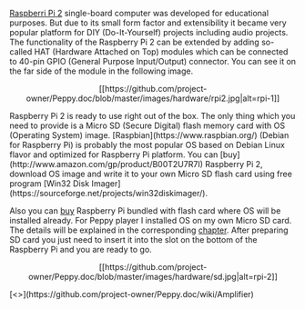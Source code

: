 [Raspberri Pi 2](https://www.raspberrypi.org/) single-board computer was developed for educational purposes. But due to its small form factor and extensibility it became very popular platform for DIY (Do-It-Yourself) projects including audio projects. The functionality of the Raspberry Pi 2 can be extended by adding so-called HAT (Hardware Attached on Top) modules which can be connected to 40-pin GPIO (General Purpose Input/Output) connector. You can see it on the far side of the module in the following image.
<p align="center">
[[https://github.com/project-owner/Peppy.doc/blob/master/images/hardware/rpi2.jpg|alt=rpi-1]]
</p>
Raspberry Pi 2 is ready to use right out of the box. The only thing which you need to provide is a Micro SD (Secure Digital) flash memory card with OS (Operating System) image. [Raspbian](https://www.raspbian.org/) (Debian for Raspberry Pi) is probably the most popular OS based on Debian Linux flavor and optimized for Raspberry Pi platform. You can [buy](http://www.amazon.com/gp/product/B00T2U7R7I) Raspberry Pi 2, download OS image and write it to your own Micro SD flash card using free program [Win32 Disk Imager](https://sourceforge.net/projects/win32diskimager/). 

Also you can [buy](http://www.amazon.com/gp/product/B01A5R8GQW) Raspberry Pi bundled with flash card where OS will be installed already. For Peppy player I installed OS on my own Micro SD card. The details will be explained in the corresponding [chapter](https://github.com/project-owner/Peppy.doc/wiki/Raspbian). After preparing SD card you just need to insert it into the slot on the bottom of the Raspberry Pi and you are ready to go.
<p align="center">
[[https://github.com/project-owner/Peppy.doc/blob/master/images/hardware/sd.jpg|alt=rpi-2]]
</p>
[<<Previous](https://github.com/project-owner/Peppy.doc/wiki/Hardware) | [Next>>](https://github.com/project-owner/Peppy.doc/wiki/Amplifier)